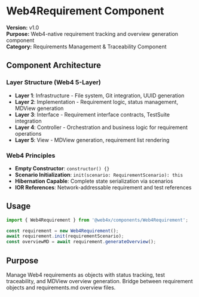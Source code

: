 # Web4Requirement Component

**Version:** v1.0  
**Purpose:** Web4-native requirement tracking and overview generation component  
**Category:** Requirements Management & Traceability Component  

## Component Architecture

### Layer Structure (Web4 5-Layer)
- **Layer 1**: Infrastructure - File system, Git integration, UUID generation
- **Layer 2**: Implementation - Requirement logic, status management, MDView generation  
- **Layer 3**: Interface - Requirement interface contracts, TestSuite integration
- **Layer 4**: Controller - Orchestration and business logic for requirement operations
- **Layer 5**: View - MDView generation, requirement list rendering

### Web4 Principles
- **Empty Constructor**: `constructor() {}`
- **Scenario Initialization**: `init(scenario: RequirementScenario): this`
- **Hibernation Capable**: Complete state serialization via scenarios
- **IOR References**: Network-addressable requirement and test references

## Usage

```typescript
import { Web4Requirement } from '@web4x/components/Web4Requirement';

const requirement = new Web4Requirement();
await requirement.init(requirementScenario);
const overviewMD = await requirement.generateOverview();
```

## Purpose
Manage Web4 requirements as objects with status tracking, test traceability, and MDView overview generation. Bridge between requirement objects and requirements.md overview files.
